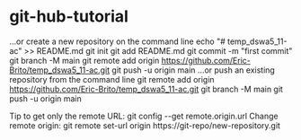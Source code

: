 # git-hub-tutorial

…or create a new repository on the command line
echo "# temp_dswa5_11-ac" >> README.md
git init
git add README.md
git commit -m "first commit"
git branch -M main
git remote add origin https://github.com/Eric-Brito/temp_dswa5_11-ac.git
git push -u origin main
…or push an existing repository from the command line
git remote add origin https://github.com/Eric-Brito/temp_dswa5_11-ac.git
git branch -M main
git push -u origin main
 
Tip to get only the remote URL: git config --get remote.origin.url
Change remote origin: git remote set-url origin https://git-repo/new-repository.git
